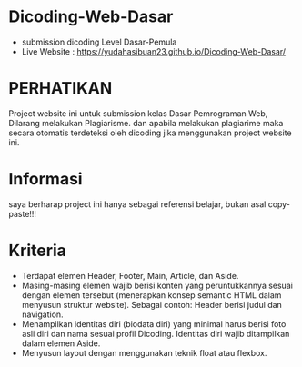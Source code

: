 # Dicoding-Web-Dasar
+ submission dicoding Level Dasar-Pemula
+ Live Website : https://yudahasibuan23.github.io/Dicoding-Web-Dasar/
# PERHATIKAN 
Project website ini untuk submission kelas Dasar Pemrograman Web, Dilarang melakukan Plagiarisme. dan apabila melakukan plagiarime maka secara otomatis terdeteksi oleh dicoding jika menggunakan project website ini.

# Informasi
saya berharap project ini hanya sebagai referensi belajar, bukan asal copy-paste!!!

# Kriteria
- Terdapat elemen Header, Footer, Main, Article, dan Aside.
- Masing-masing elemen wajib berisi konten yang peruntukkannya sesuai dengan elemen tersebut (menerapkan konsep semantic HTML dalam menyusun struktur website).
Sebagai contoh: Header berisi judul dan navigation.
- Menampilkan identitas diri (biodata diri) yang minimal harus berisi foto asli diri dan nama sesuai profil Dicoding. Identitas diri wajib ditampilkan dalam elemen Aside.
- Menyusun layout dengan menggunakan teknik float atau flexbox.
